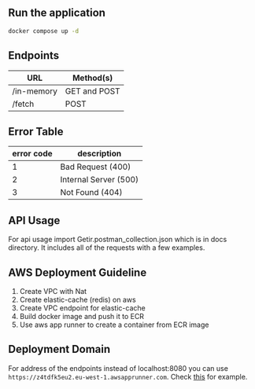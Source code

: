 ## Run the application
```bash
docker compose up -d
```

## Endpoints

| URL        | Method(s)    |
|------------|--------------|
| /in-memory | GET and POST |
| /fetch     | POST         |

## Error Table
| error code | description            |
|------------|------------------------|
| 1          | Bad Request (400)      |
| 2          | Internal Server (500)  |
| 3          | Not Found (404)        |

## API Usage
For api usage import Getir.postman_collection.json which is in docs directory. It includes all of the requests with a few examples. 

## AWS Deployment Guideline
1. Create VPC with Nat
2. Create elastic-cache (redis) on aws
3. Create VPC endpoint for elastic-cache
4. Build docker image and push it to ECR
5. Use aws app runner to create a container from ECR image

## Deployment Domain
For address of the endpoints instead of localhost:8080 you can use `https://z4tdfk5eu2.eu-west-1.awsapprunner.com`.
Check [this](https://z4tdfk5eu2.eu-west-1.awsapprunner.com/in-memory?key=testKey) for example.